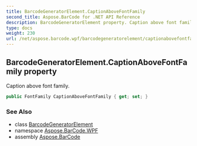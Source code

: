 ```yaml
---
title: BarcodeGeneratorElement.CaptionAboveFontFamily
second_title: Aspose.BarCode for .NET API Reference
description: BarcodeGeneratorElement property. Caption above font family
type: docs
weight: 230
url: /net/aspose.barcode.wpf/barcodegeneratorelement/captionabovefontfamily/
---
```

## BarcodeGeneratorElement.CaptionAboveFontFamily property

Caption above font family.

```csharp
public FontFamily CaptionAboveFontFamily { get; set; }
```

### See Also

* class [BarcodeGeneratorElement](../)
* namespace [Aspose.BarCode.WPF](../../../aspose.barcode.wpf/)
* assembly [Aspose.BarCode](../../../)


